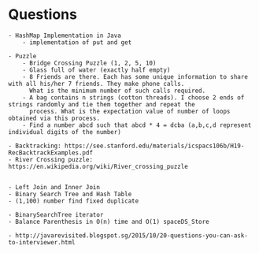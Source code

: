 # Questions
	- HashMap Implementation in Java 
 		- implementation of put and get

	- Puzzle 
		- Bridge Crossing Puzzle (1, 2, 5, 10) 
		- Glass full of water (exactly half empty)
		- 8 Friends are there. Each has some unique information to share with all his/her 7 friends. They make phone calls.  
		  What is the minimum number of such calls required.
		- A bag contains n strings (cotton threads). I choose 2 ends of strings randomly and tie them together and repeat the
		  process. What is the expectation value of number of loops obtained via this process.
		- Find a number abcd such that abcd * 4 = dcba (a,b,c,d represent individual digits of the number)

	- Backtracking: https://see.stanford.edu/materials/icspacs106b/H19-RecBacktrackExamples.pdf
	- River Crossing puzzle: https://en.wikipedia.org/wiki/River_crossing_puzzle


	- Left Join and Inner Join
	- Binary Search Tree and Hash Table
	- (1,100) number find fixed duplicate

	- BinarySearchTree iterator
	- Balance Parenthesis in O(n) time and O(1) spaceDS_Store

	- http://javarevisited.blogspot.sg/2015/10/20-questions-you-can-ask-to-interviewer.html


	
